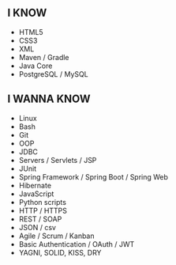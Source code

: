 ## I KNOW
- HTML5
- CSS3
- XML
- Maven / Gradle
- Java Core
- PostgreSQL / MySQL
## I WANNA KNOW
- Linux
- Bash
- Git
- OOP
- JDBC
- Servers / Servlets / JSP
- JUnit
- Spring Framework / Spring Boot / Spring Web
- Hibernate
- JavaScript
- Python scripts
- HTTP / HTTPS
- REST / SOAP
- JSON / csv
- Agile / Scrum / Kanban
- Basic Authentication / OAuth / JWT
- YAGNI, SOLID, KISS, DRY
